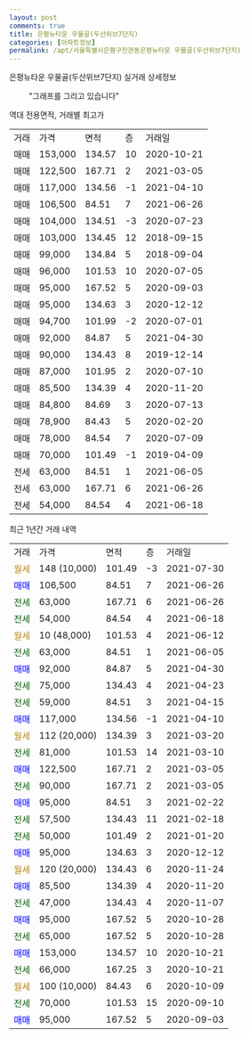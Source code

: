 ```yaml
---
layout: post
comments: true
title: 은평뉴타운 우물골(두산위브7단지)
categories: [아파트정보]
permalink: /apt/서울특별시은평구진관동은평뉴타운 우물골(두산위브7단지)
---
```


은평뉴타운 우물골(두산위브7단지) 실거래 상세정보

<script type="text/javascript">
  google.charts.load('current', {'packages':['line', 'corechart']});
  google.charts.setOnLoadCallback(drawChart);

  function drawChart() {
    var data = new google.visualization.DataTable();
    data.addColumn('date', '거래일');
    data.addColumn('number', "매매");
    data.addColumn('number', "전세");
    data.addColumn('number', "전매");

    data.addRows([[new Date(Date.parse("2021-07-30")), null, null, null], [new Date(Date.parse("2021-06-26")), 106500, null, null], [new Date(Date.parse("2021-06-26")), null, 63000, null], [new Date(Date.parse("2021-06-18")), null, 54000, null], [new Date(Date.parse("2021-06-12")), null, null, null], [new Date(Date.parse("2021-06-05")), null, 63000, null], [new Date(Date.parse("2021-04-30")), 92000, null, null], [new Date(Date.parse("2021-04-23")), null, 75000, null], [new Date(Date.parse("2021-04-15")), null, 59000, null], [new Date(Date.parse("2021-04-10")), 117000, null, null], [new Date(Date.parse("2021-03-20")), null, null, null], [new Date(Date.parse("2021-03-10")), null, 81000, null], [new Date(Date.parse("2021-03-05")), 122500, null, null], [new Date(Date.parse("2021-03-05")), null, 90000, null], [new Date(Date.parse("2021-02-22")), 95000, null, null], [new Date(Date.parse("2021-02-18")), null, 57500, null], [new Date(Date.parse("2021-01-20")), null, 50000, null], [new Date(Date.parse("2020-12-12")), 95000, null, null], [new Date(Date.parse("2020-11-24")), null, null, null], [new Date(Date.parse("2020-11-20")), 85500, null, null], [new Date(Date.parse("2020-11-07")), null, 47000, null], [new Date(Date.parse("2020-10-28")), 95000, null, null], [new Date(Date.parse("2020-10-28")), null, 65000, null], [new Date(Date.parse("2020-10-21")), 153000, null, null], [new Date(Date.parse("2020-10-21")), null, 66000, null], [new Date(Date.parse("2020-10-09")), null, null, null], [new Date(Date.parse("2020-09-10")), null, 70000, null], [new Date(Date.parse("2020-09-03")), 95000, null, null]]);

    var options = {
      hAxis: {
        format: 'yyyy/MM/dd'
      },    
      lineWidth: 0,
      pointsVisible: true,    
      title: '최근 1년간 유형별 실거래가 분포',
      legend: { position: 'bottom' }
    };

    var formatter = new google.visualization.NumberFormat({pattern:'###,###'} );
    formatter.format(data, 1);
    formatter.format(data, 2);
    
    setTimeout(function() {
        var chart = new google.visualization.LineChart(document.getElementById('columnchart_material'));
        chart.draw(data, (options));
        document.getElementById('loading').style.display = 'none';
    }, 1000);
  }
</script>


<div id="loading" style="z-index:20; display: block; margin-left: 35px">"그래프를 그리고 있습니다"</div>
<div id="columnchart_material" style="width: 95%; margin-left: -35px; display: block"></div>

역대 전용면적, 거래별 최고가
<table class="sortable">
    <tr>
      <td>거래</td>
      <td>가격</td>
      <td>면적</td>
      <td>층</td>
      <td>거래일</td>
    </tr>
        <tr>
          <td>매매</td>
          <td>153,000</td>
          <td>134.57</td>
          <td>10</td>
          <td>2020-10-21</td>
        </tr>            <tr>
          <td>매매</td>
          <td>122,500</td>
          <td>167.71</td>
          <td>2</td>
          <td>2021-03-05</td>
        </tr>            <tr>
          <td>매매</td>
          <td>117,000</td>
          <td>134.56</td>
          <td>-1</td>
          <td>2021-04-10</td>
        </tr>            <tr>
          <td>매매</td>
          <td>106,500</td>
          <td>84.51</td>
          <td>7</td>
          <td>2021-06-26</td>
        </tr>            <tr>
          <td>매매</td>
          <td>104,000</td>
          <td>134.51</td>
          <td>-3</td>
          <td>2020-07-23</td>
        </tr>            <tr>
          <td>매매</td>
          <td>103,000</td>
          <td>134.45</td>
          <td>12</td>
          <td>2018-09-15</td>
        </tr>            <tr>
          <td>매매</td>
          <td>99,000</td>
          <td>134.84</td>
          <td>5</td>
          <td>2018-09-04</td>
        </tr>            <tr>
          <td>매매</td>
          <td>96,000</td>
          <td>101.53</td>
          <td>10</td>
          <td>2020-07-05</td>
        </tr>            <tr>
          <td>매매</td>
          <td>95,000</td>
          <td>167.52</td>
          <td>5</td>
          <td>2020-09-03</td>
        </tr>            <tr>
          <td>매매</td>
          <td>95,000</td>
          <td>134.63</td>
          <td>3</td>
          <td>2020-12-12</td>
        </tr>            <tr>
          <td>매매</td>
          <td>94,700</td>
          <td>101.99</td>
          <td>-2</td>
          <td>2020-07-01</td>
        </tr>            <tr>
          <td>매매</td>
          <td>92,000</td>
          <td>84.87</td>
          <td>5</td>
          <td>2021-04-30</td>
        </tr>            <tr>
          <td>매매</td>
          <td>90,000</td>
          <td>134.43</td>
          <td>8</td>
          <td>2019-12-14</td>
        </tr>            <tr>
          <td>매매</td>
          <td>87,000</td>
          <td>101.95</td>
          <td>2</td>
          <td>2020-07-10</td>
        </tr>            <tr>
          <td>매매</td>
          <td>85,500</td>
          <td>134.39</td>
          <td>4</td>
          <td>2020-11-20</td>
        </tr>            <tr>
          <td>매매</td>
          <td>84,800</td>
          <td>84.69</td>
          <td>3</td>
          <td>2020-07-13</td>
        </tr>            <tr>
          <td>매매</td>
          <td>78,900</td>
          <td>84.43</td>
          <td>5</td>
          <td>2020-02-20</td>
        </tr>            <tr>
          <td>매매</td>
          <td>78,000</td>
          <td>84.54</td>
          <td>7</td>
          <td>2020-07-09</td>
        </tr>            <tr>
          <td>매매</td>
          <td>70,000</td>
          <td>101.49</td>
          <td>-1</td>
          <td>2019-04-09</td>
        </tr>        
        <tr>
              <td>전세</td>
              <td>63,000</td>
              <td>84.51</td>
              <td>1</td>
              <td>2021-06-05</td>
            </tr>            <tr>
              <td>전세</td>
              <td>63,000</td>
              <td>167.71</td>
              <td>6</td>
              <td>2021-06-26</td>
            </tr>            <tr>
              <td>전세</td>
              <td>54,000</td>
              <td>84.54</td>
              <td>4</td>
              <td>2021-06-18</td>
            </tr>        
    
</table>

최근 1년간 거래 내역

<table class="sortable">
    <tr>
      <td>거래</td>
      <td>가격</td>
      <td>면적</td>
      <td>층</td>
      <td>거래일</td>
    </tr>
    <tr>
      <td><a style="color: darkgoldenrod">월세</a></td>
      <td>148 (10,000)</td>
      <td>101.49</td>
      <td>-3</td>
      <td>2021-07-30</td>
    </tr>          <tr>
      <td><a style="color: blue">매매</a></td>
      <td>106,500</td>
      <td>84.51</td>
      <td>7</td>
      <td>2021-06-26</td>
    </tr>          <tr>
      <td><a style="color: darkgreen">전세</a></td>
      <td>63,000</td>
      <td>167.71</td>
      <td>6</td>
      <td>2021-06-26</td>
    </tr>          <tr>
      <td><a style="color: darkgreen">전세</a></td>
      <td>54,000</td>
      <td>84.54</td>
      <td>4</td>
      <td>2021-06-18</td>
    </tr>          <tr>
      <td><a style="color: darkgoldenrod">월세</a></td>
      <td>10 (48,000)</td>
      <td>101.53</td>
      <td>4</td>
      <td>2021-06-12</td>
    </tr>          <tr>
      <td><a style="color: darkgreen">전세</a></td>
      <td>63,000</td>
      <td>84.51</td>
      <td>1</td>
      <td>2021-06-05</td>
    </tr>          <tr>
      <td><a style="color: blue">매매</a></td>
      <td>92,000</td>
      <td>84.87</td>
      <td>5</td>
      <td>2021-04-30</td>
    </tr>          <tr>
      <td><a style="color: darkgreen">전세</a></td>
      <td>75,000</td>
      <td>134.43</td>
      <td>4</td>
      <td>2021-04-23</td>
    </tr>          <tr>
      <td><a style="color: darkgreen">전세</a></td>
      <td>59,000</td>
      <td>84.51</td>
      <td>3</td>
      <td>2021-04-15</td>
    </tr>          <tr>
      <td><a style="color: blue">매매</a></td>
      <td>117,000</td>
      <td>134.56</td>
      <td>-1</td>
      <td>2021-04-10</td>
    </tr>          <tr>
      <td><a style="color: darkgoldenrod">월세</a></td>
      <td>112 (20,000)</td>
      <td>134.39</td>
      <td>3</td>
      <td>2021-03-20</td>
    </tr>          <tr>
      <td><a style="color: darkgreen">전세</a></td>
      <td>81,000</td>
      <td>101.53</td>
      <td>14</td>
      <td>2021-03-10</td>
    </tr>          <tr>
      <td><a style="color: blue">매매</a></td>
      <td>122,500</td>
      <td>167.71</td>
      <td>2</td>
      <td>2021-03-05</td>
    </tr>          <tr>
      <td><a style="color: darkgreen">전세</a></td>
      <td>90,000</td>
      <td>167.71</td>
      <td>2</td>
      <td>2021-03-05</td>
    </tr>          <tr>
      <td><a style="color: blue">매매</a></td>
      <td>95,000</td>
      <td>84.51</td>
      <td>3</td>
      <td>2021-02-22</td>
    </tr>          <tr>
      <td><a style="color: darkgreen">전세</a></td>
      <td>57,500</td>
      <td>134.43</td>
      <td>11</td>
      <td>2021-02-18</td>
    </tr>          <tr>
      <td><a style="color: darkgreen">전세</a></td>
      <td>50,000</td>
      <td>101.49</td>
      <td>2</td>
      <td>2021-01-20</td>
    </tr>          <tr>
      <td><a style="color: blue">매매</a></td>
      <td>95,000</td>
      <td>134.63</td>
      <td>3</td>
      <td>2020-12-12</td>
    </tr>          <tr>
      <td><a style="color: darkgoldenrod">월세</a></td>
      <td>120 (20,000)</td>
      <td>134.43</td>
      <td>6</td>
      <td>2020-11-24</td>
    </tr>          <tr>
      <td><a style="color: blue">매매</a></td>
      <td>85,500</td>
      <td>134.39</td>
      <td>4</td>
      <td>2020-11-20</td>
    </tr>          <tr>
      <td><a style="color: darkgreen">전세</a></td>
      <td>47,000</td>
      <td>134.43</td>
      <td>4</td>
      <td>2020-11-07</td>
    </tr>          <tr>
      <td><a style="color: blue">매매</a></td>
      <td>95,000</td>
      <td>167.52</td>
      <td>5</td>
      <td>2020-10-28</td>
    </tr>          <tr>
      <td><a style="color: darkgreen">전세</a></td>
      <td>65,000</td>
      <td>167.52</td>
      <td>5</td>
      <td>2020-10-28</td>
    </tr>          <tr>
      <td><a style="color: blue">매매</a></td>
      <td>153,000</td>
      <td>134.57</td>
      <td>10</td>
      <td>2020-10-21</td>
    </tr>          <tr>
      <td><a style="color: darkgreen">전세</a></td>
      <td>66,000</td>
      <td>167.25</td>
      <td>3</td>
      <td>2020-10-21</td>
    </tr>          <tr>
      <td><a style="color: darkgoldenrod">월세</a></td>
      <td>100 (10,000)</td>
      <td>84.43</td>
      <td>6</td>
      <td>2020-10-09</td>
    </tr>          <tr>
      <td><a style="color: darkgreen">전세</a></td>
      <td>70,000</td>
      <td>101.53</td>
      <td>15</td>
      <td>2020-09-10</td>
    </tr>          <tr>
      <td><a style="color: blue">매매</a></td>
      <td>95,000</td>
      <td>167.52</td>
      <td>5</td>
      <td>2020-09-03</td>
    </tr>      </table>

